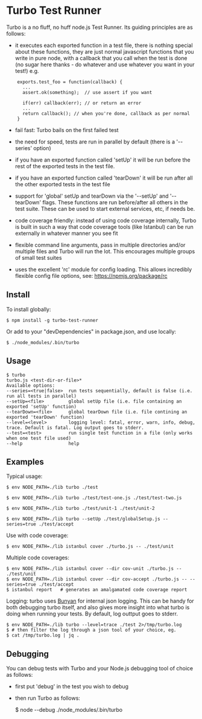 Turbo Test Runner
=================

Turbo is a no fluff, no huff node.js Test Runner. Its guiding principles are as follows:

* it executes each exported function in a test file, there is nothing special about these functions, they are just normal javascript functions that you write in pure node, with a callback that you call when the test is done (no sugar here thanks - do whatever and use whatever you want in your test!) e.g.

```
    exports.test_foo = function(callback) {
      ...
      assert.ok(something);  // use assert if you want

      if(err) callback(err); // or return an error 
      ...
      return callback(); // when you're done, callback as per normal
    }     
```

* fail fast: Turbo bails on the first failed test

* the need for speed, tests are run in parallel by default (there is a '--series' option)

* if you have an exported function called 'setUp' it will be run before the rest of the exported tests in the test file.

* if you have an exported function called 'tearDown' it will be run after all the other exported tests in the test file

* support for 'global' setUp and tearDown via the '--setUp' and '--tearDown' flags. These functions are run before/after all others in the test suite. These can be used to start external services, etc, if needs be.

* code coverage friendly: instead of using code coverage internally, Turbo is built in such a way that code coverage tools (like Istanbul) can be run externally in whatever manner you see fit

* flexible command line arguments, pass in multiple directories and/or multiple files and Turbo will run the lot. This encourages multiple groups of small test suites

* uses the excellent 'rc' module for config loading. This allows incredibly flexible config file options, see: https://npmjs.org/package/rc


Install
-------

To install globally: 

    $ npm install -g turbo-test-runner

Or add to your "devDependencies" in package.json, and use locally: 
   
    $ ./node_modules/.bin/turbo

Usage
-----

```
$ turbo
turbo.js <test-dir-or-file>*
Available options: 
--series=<true|false>  run tests sequentially, default is false (i.e. run all tests in parallel)
--setUp=<file>         global setUp file (i.e. file containing an exported 'setUp' function)
--tearDown=<file>      global tearDown file (i.e. file contining an exported 'tearDown' function)
--level=<level>        logging level: fatal, error, warn, info, debug, trace. Default is fatal. Log output goes to stderr.
--test=<test>          run single test function in a file (only works when one test file used)
--help                 help
```

Examples
--------

Typical usage:

    $ env NODE_PATH=./lib turbo ./test

    $ env NODE_PATH=./lib turbo ./test/test-one.js ./test/test-two.js

    $ env NODE_PATH=./lib turbo ./test/unit-1 ./test/unit-2 

    $ env NODE_PATH=./lib turbo --setUp ./test/globalSetup.js --series=true ./test/accept 

Use with code coverage:

    $ env NODE_PATH=./lib istanbul cover ./turbo.js -- ./test/unit

Multiple code coverages:

    $ env NODE_PATH=./lib istanbul cover --dir cov-unit ./turbo.js -- ./test/unit
    $ env NODE_PATH=./lib istanbul cover --dir cov-accept ./turbo.js -- --series=true ./test/accept
    $ istanbul report   # generates an amalgamated code coverage report

Logging: turbo uses [Bunyan](https://github.com/trentm/node-bunyan) for internal json logging. This can be handy for both debugging turbo itself, and also gives more insight into what turbo is doing when running your tests. By default, log outtput goes to stderr.

    $ env NODE_PATH=./lib turbo --level=trace ./test 2>/tmp/turbo.log
    $ # then filter the log through a json tool of your choice, eg.
    $ cat /tmp/turbo.log | jq . 

Debugging
---------

You can debug tests with Turbo and your Node.js debugging tool of choice as follows:

- first put 'debug' in the test you wish to debug
- then run Turbo as follows: 

    $ node --debug ./node_modules/.bin/turbo <turbo-args>



